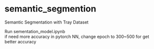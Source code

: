 # semantic_segmention
Semantic Segmentation with Tray Dataset

Run sementation_model.ipynb <br/>
if need more accuracy in pytorch NN, change epoch to 300~500 for get better accuracy
